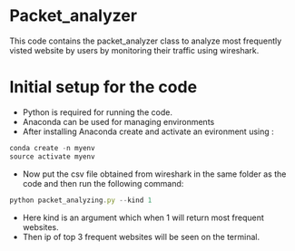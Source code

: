 # Packet_analyzer
This code contains the packet_analyzer class to analyze most frequently visted website by users by monitoring their traffic using wireshark.

# Initial setup for the code
* Python is required for running the code.
* Anaconda can be used for managing environments
* After installing Anaconda create and activate an  evironment using :
```javascript
conda create -n myenv
source activate myenv
```
* Now put the csv file obtained from wireshark in the same folder as the code and then run the following command:
```javascript
python packet_analyzing.py --kind 1
```
* Here kind is an argument which when 1 will return most frequent websites.
* Then ip of top 3 frequent websites will be seen on the terminal.
